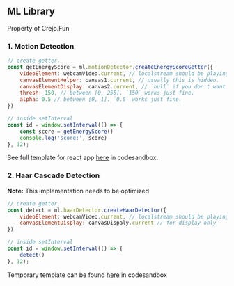 ## ML Library

Property of Crejo.Fun

### 1. Motion Detection

```js
// create getter.
const getEnergyScore = ml.motionDetector.createEnergyScoreGetter({
    videoElement: webcamVideo.current, // localstream should be playing here
    canvasElementHelper: canvas1.current, // usually this is hidden.
    canvasElementDisplay: canvas2.current, // `null` if you don't want to do extra processing to display
    thresh: 150, // between [0, 255]. `150` works just fine.
    alpha: 0.5 // between [0, 1]. `0.5` works just fine.
})

// inside setInterval
const id = window.setInterval(() => {
    const score = getEnergyScore()
    console.log('score:', score)
}, 32);
```

See full template for react app [here](https://codesandbox.io/s/wispy-frost-lyx4p) in codesandbox.

### 2. Haar Cascade Detection

**Note:** This implementation needs to be optimized

```js
// create getter.
const detect = ml.haarDetector.createHaarDetector({
    videoElement: webcamVideo.current, // localstream should be playing here
    canvasElementDisplay: canvasDispaly.current // for display only
})

// inside setInterval
const id = window.setInterval(() => {
    detect()
}, 32);
```

Temporary template can be found [here](https://codesandbox.io/s/hidden-river-pqm5r) in codesandbox